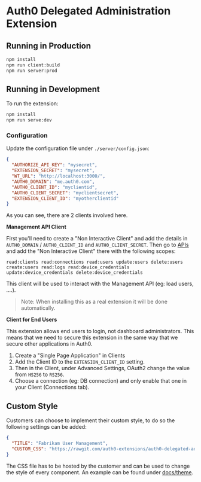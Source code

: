 # Auth0 Delegated Administration Extension

## Running in Production

```bash
npm install
npm run client:build
npm run server:prod
```

## Running in Development

To run the extension:

```bash
npm install
npm run serve:dev
```

### Configuration

Update the configuration file under `./server/config.json`:

```json
{
  "AUTHORIZE_API_KEY": "mysecret",
  "EXTENSION_SECRET": "mysecret",
  "WT_URL": "http://localhost:3000/",
  "AUTH0_DOMAIN": "me.auth0.com",
  "AUTH0_CLIENT_ID": "myclientid",
  "AUTH0_CLIENT_SECRET": "myclientsecret",
  "EXTENSION_CLIENT_ID": "myotherclientid"
}
```

As you can see, there are 2 clients involved here.

**Management API Client**

First you'll need to create a "Non Interactive Client" and add the details in `AUTH0_DOMAIN` / `AUTH0_CLIENT_ID` and `AUTH0_CLIENT_SECRET`. Then go to [APIs](https://manage.auth0.com/#/apis) and add the "Non Interactive Client" there with the following scopes:

```
read:clients read:connections read:users update:users delete:users create:users read:logs read:device_credentials update:device_credentials delete:device_credentials
```

This client will be used to interact with the Management API (eg: load users, ....).

> Note: When installing this as a real extension it will be done automatically.

**Client for End Users**

This extension allows end users to login, not dashboard administrators. This means that we need to secure this extension in the same way that we secure other applications in Auth0.

 1. Create a "Single Page Application" in Clients
 2. Add the Client ID to the `EXTENSION_CLIENT_ID` setting.
 3. Then in the Client, under Advanced Settings, OAuth2 change the value from `HS256` to `RS256`.
 4. Choose a connection (eg: DB connection) and only enable that one in your Client (Connections tab).

## Custom Style

Customers can choose to implement their custom style, to do so the following settings can be added:

```json
{
  "TITLE": "Fabrikam User Management",
  "CUSTOM_CSS": "https://rawgit.com/auth0-extensions/auth0-delegated-administration-extension/master/docs/theme/fabrikam.css"
}
```

The CSS file has to be hosted by the customer and can be used to change the style of every component. An example can be found under [docs/theme](docs/theme).
